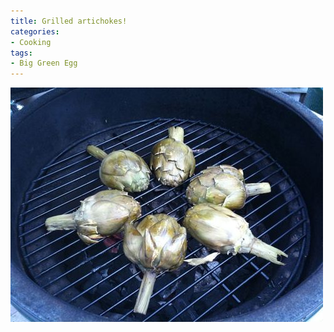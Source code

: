 ```yaml
---
title: Grilled artichokes!
categories:
- Cooking
tags:
- Big Green Egg
---
```


![](/assets/posts/2009/artichokes.jpg)
